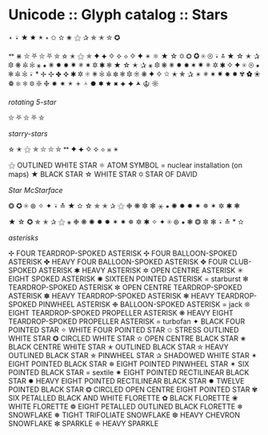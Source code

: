 # Unicode :: Glyph catalog :: Stars



⋆ ⍣ ★ 🟊 🟉 ⭒ ✩ ✫ ✬ ⚝ ✰ ✯ ✭ ✮ ✪

ᕯ ⋇
⛥ ⛧ ⛦ ⛧ ⛤
✫ ✬ ⚝ ✯
✦ ⯌ ✧ ⯎ ⟡ ✧ ✦
✴ ⚛ ★ ☆ ✡
❂ ✪ ⍟ ⊛ ⍣ ≛ ★ ☆ ✭ ✰
❉ ❋ ✼ ✻ ⚹ ⁕ ✺ ✹ ✸ ✷ ✵ ✶
✲ ✱ ❃ ★ ☆ ✭ ✰ ⚹ ❉ ❋ ✺ ✹ ✸ ✶ ✷ ✵
✲ ✱ ✧ ✦ ⍟ ⊛ ⁕
❃ ✼ ✻ ⍣ * ✢ ✣ ✤ ✥ ✱ ✲ ✳ ✺ 
✻ ✼ ✽ ❃ ❉ ❊ ❋ 
✦ ✧ ✩ ✭ ✮ ✰ ✴ ✵ ✶ ✷ ✸ ✹ 
✾ ✿ ❀ ❁ ❄ ❅ ❆ ❇ ❈ 
🟒 🟎 🟉 🟄 🟀 🟐 🟌 🟊 ⯍ ⯌ 🟆 🟂
☬ ☼


*rotating 5-star*

⛥ ⛧ ⛦ ⛧ ⛤

*starry-stars*

✫ ✬ ⚝ ✯ ⛥ ⛦ ⛤ ᕯ ✦ ⯌ ✧ ⯎ ⟡ ⋇ ✴

⚝ OUTLINED WHITE STAR
⚛ ATOM SYMBOL = nuclear installation (on maps)
★ BLACK STAR
☆ WHITE STAR
✡ STAR OF DAVID

*Star McStarface*

❂ ✪ ⍟ ⊛ ✧ ✦ ⍣ ≛
★ ✫ ☆ ✯ ✭ ✰ ⚝
❉ ❋ ✼ ✻ ⚹ ⁕
✺ ✹ ✸ ✷ ✵ ✶
✲ ✱ ❃

★ ☆ ✪ ✯ ✭ ✰ ⚝
⚹ ❉ ❋ ✺ ✹ ✸ ✶ ✷ ✵
✲ ✱ ✧ ✦ ⍟ ⊛ ⁕
❃ ❂ ✼ ✻ ⍣ ≛ * ✫

*asterisks*

✢   FOUR TEARDROP-SPOKED ASTERISK
✣   FOUR BALLOON-SPOKED ASTERISK
✤   HEAVY FOUR BALLOON-SPOKED ASTERISK
✥   FOUR CLUB-SPOKED ASTERISK
✱   HEAVY ASTERISK
✲   OPEN CENTRE ASTERISK
✳   EIGHT SPOKED ASTERISK
✺   SIXTEEN POINTED ASTERISK = starburst
✻   TEARDROP-SPOKED ASTERISK
✼   OPEN CENTRE TEARDROP-SPOKED ASTERISK
✽   HEAVY TEARDROP-SPOKED ASTERISK
❃   HEAVY TEARDROP-SPOKED PINWHEEL ASTERISK
❉   BALLOON-SPOKED ASTERISK = jack
❊   EIGHT TEARDROP-SPOKED PROPELLER ASTERISK
❋   HEAVY EIGHT TEARDROP-SPOKED PROPELLER ASTERISK = turbofan
✦    BLACK FOUR POINTED STAR
✧    WHITE FOUR POINTED STAR
✩    STRESS OUTLINED WHITE STAR
✪    CIRCLED WHITE STAR
✫    OPEN CENTRE BLACK STAR
✬    BLACK CENTRE WHITE STAR
✭    OUTLINED BLACK STAR
✮    HEAVY OUTLINED BLACK STAR
✯    PINWHEEL STAR
✰    SHADOWED WHITE STAR
✴    EIGHT POINTED BLACK STAR
✵    EIGHT POINTED PINWHEEL STAR
✶    SIX POINTED BLACK STAR = sextile
✷    EIGHT POINTED RECTILINEAR BLACK STAR
✸    HEAVY EIGHT POINTED RECTILINEAR BLACK STAR
✹    TWELVE POINTED BLACK STAR
❂    CIRCLED OPEN CENTRE EIGHT POINTED STAR
✾    SIX PETALLED BLACK AND WHITE FLORETTE
✿    BLACK FLORETTE
❀    WHITE FLORETTE
❁    EIGHT PETALLED OUTLINED BLACK FLORETTE
❄    SNOWFLAKE
❅    TIGHT TRIFOLIATE SNOWFLAKE
❆    HEAVY CHEVRON SNOWFLAKE
❇    SPARKLE
❈    HEAVY SPARKLE
